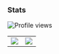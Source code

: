 ### Stats 

![Profile views](https://komarev.com/ghpvc/?username=dudeisbrendan03&style=flat-square&color=blueviolet)
<table>
  <tr>
    <td align="center" style="padding=0;width=50%;">
      <img src="https://github-readme-stats.vercel.app/api/?username=dudeisbrendan03&show_icons=true&bg_color=00000000&hide_border=true&icon_color=4F8CC9&hide_title=true&count_private=true" />
    </td>
    <td align="center" style="padding=0;width=50%;">
      <img src="https://github-readme-stats.quantumlytangled.vercel.app/api/top-langs/?username=dudeisbrendan03&layout=compact&show_icons=true&bg_color=00000000&hide_border=true" />
    </td>
  </tr>
</table>
